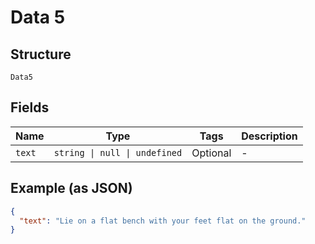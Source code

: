 
# Data 5

## Structure

`Data5`

## Fields

| Name | Type | Tags | Description |
|  --- | --- | --- | --- |
| `text` | `string \| null \| undefined` | Optional | - |

## Example (as JSON)

```json
{
  "text": "Lie on a flat bench with your feet flat on the ground."
}
```

